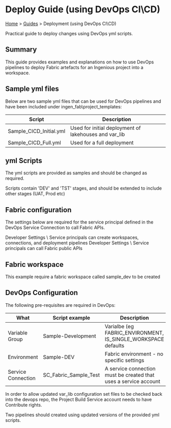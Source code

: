 # Deploy Guide (using DevOps CI\CD)

[Home](../index.md) > [Guides](cli-reference.md) > Deployment (using DevOps CI\CD)

Practical guide to deploy changes using DevOps yml scripts.

## Summary

This guide provides examples and explanations on how to use DevOps pipelines to deploy Fabric artefacts for an Ingenious project into a workspace.

## Sample yml files

Below are two sample yml files that can be used for DevOps pipelines and have been included under ingen_fab\project_templates:

| Script       | Description    |
|--------------|----------------|
|Sample_CICD_Initial.yml|Used for initial deployment of lakehouses and var_lib|
|Sample_CICD_Full.yml|Used for a full deployment|

## yml Scripts

The yml scripts are provided as samples and should be changed as required.

Scripts contain 'DEV' and 'TST' stages, and should be extended to include other stages (UAT, Prod etc)

## Fabric configuration

The settings below are required for the service principal defined in the DevOps Service Connection to call Fabric APIs.

Developer Settings \ Service principals can create workspaces, connections, and deployment pipelines
Developer Settings \ Service principals can call Fabric public APIs

## Fabric workspace

This example require a fabric workspace called sample_dev to be created

## DevOps Configuration

The following pre-requisites are required in DevOps:

| What       |Script example |Description    |
|--------------|----------------|----------------|
|Variable Group|Sample-Development|Varialbe (eg FABRIC_ENVIRONMENT, IS_SINGLE_WORKSPACE defaults|
|Environment|Sample-DEV|Fabric environment - no specific settings|
|Service Connection|SC_Fabric_Sample_Test|A service connection must be created that uses a service account|

In order to allow updated var_lib configuration set files to be checked back into the devops repo, the Project Build Service account needs to have Contribute rights.

Two pipelines should created using updated versions of the provided yml scripts.